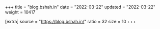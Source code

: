 +++
title = "blog.bshah.in"
date = "2022-03-22"
updated = "2022-03-22"
weight = 10417

[extra]
source = "https://blog.bshah.in/"
ratio = 32
size = 10
+++
